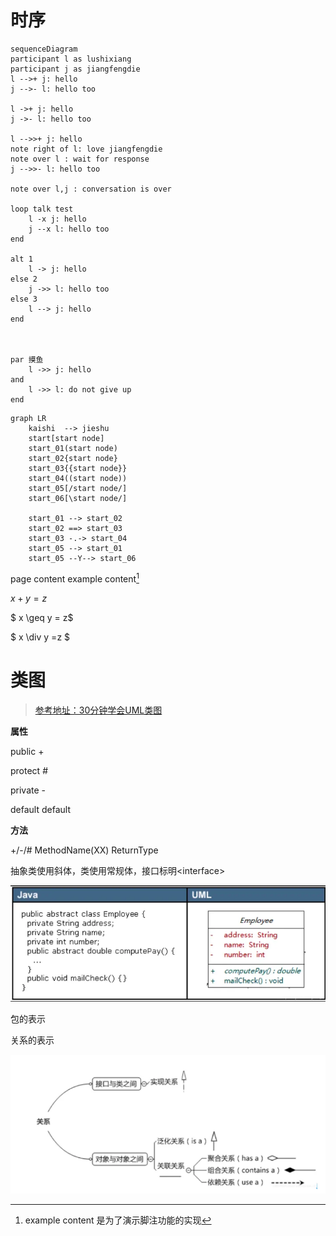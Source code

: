# 时序

```mermaid
sequenceDiagram 
participant l as lushixiang
participant j as jiangfengdie 
l -->+ j: hello
j -->- l: hello too

l ->+ j: hello
j ->- l: hello too

l -->>+ j: hello
note right of l: love jiangfengdie
note over l : wait for response
j -->>- l: hello too

note over l,j : conversation is over

loop talk test
	l -x j: hello
	j --x l: hello too
end 

alt 1
	l -> j: hello 
else 2
	j ->> l: hello too
else 3 
	l --> j: hello 
end



par 摸鱼
	l ->> j: hello 
and 
	l ->> l: do not give up
end 
```

```mermaid
graph LR
	kaishi  --> jieshu
	start[start node]
	start_01(start node)
	start_02{start node}
	start_03{{start node}}
	start_04((start node))
	start_05[/start node/]
	start_06[\start node/]
	
	start_01 --> start_02
	start_02 ==> start_03
	start_03 -.-> start_04
	start_05 --> start_01
	start_05 --Y--> start_06
```

page content example content[^exampleContent]

[^exampleContent]:example content 是为了演示脚注功能的实现

$x+y=z$

$ x \geq y = z$



$ x \div y =z $





# 类图

> [参考地址：30分钟学会UML类图](https://zhuanlan.zhihu.com/p/109655171)

**属性**

public +

protect #

private -

default default

**方法**

+/-/# MethodName(XX) ReturnType

抽象类使用斜体，类使用常规体，接口标明\<interface>

![image-20221212171920326](https://raw.githubusercontent.com/xiaoluxiang/picCollect/main/workDesign/img/image-20221212171920326.png)

包的表示

关系的表示

![image-20221212172116728](https://raw.githubusercontent.com/xiaoluxiang/picCollect/main/workDesign/img/image-20221212172116728.png)
